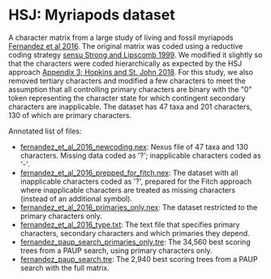 # HSJ: Myriapods dataset #

 A character matrix from a large study of living and fossil myriapods [Fernandez et al 2016](https://doi.org/10.1093/sysbio/syw041). The original matrix was coded using a reductive coding strategy [sensu Strong and Lipscomb 1999](https://doi.org/10.1006/clad.1999.0114). We modified it slightly so that the characters were coded hierarchically as expected by the HSJ approach [Appendix 3; Hopkins and St. John 2018](https://doi.org/10.1098/rspb.2018.1784). For this study, we also removed tertiary characters and modified a few characters to meet the assumption that all controlling primary characters are binary with the "0" token representing the character state for which contingent secondary characters are inapplicable. The dataset has 47 taxa and 201 characters, 130 of which are primary characters.

 Annotated list of files:
 + [fernandez_et_al_2016_newcoding.nex](fernandez_et_al_2016_newcoding.nex): Nexus file of 47 taxa and 130 characters.  Missing data coded as '?'; inapplicable characters coded as '-'.
 + [fernandez_et_al_2016_prepped_for_fitch.nex](fernandez_et_al_2016_prepped_for_fitch.nex):  The dataset with all inapplicable characters coded as '?', prepared for the Fitch approach where inapplicable characters are treated as missing characters (instead of an additional symbol).
 + [fernandez_et_al_2016_primaries_only.nex](fernandez_et_al_2016_primaries_only.nex):  The dataset restricted to the primary characters only.
 + [fernandez_et_al_2016_type.txt](fernandez_et_al_2016_type.txt):  The text file that specifies primary characters, secondary characters and which primaries they depend.
 + [fernandez_paup_search_primaries_only.tre](fernandez_paup_search_primaries_only.tre): The 34,560 best scoring trees from a PAUP search, using primary characters only.
 + [fernandez_paup_search.tre](fernandez_paup_search.tre): The 2,940 best scoring trees from a PAUP search with the full matrix.
